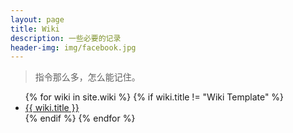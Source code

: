 ```yaml
---
layout: page
title: Wiki
description: 一些必要的记录
header-img: img/facebook.jpg
---
```


> 指令那么多，怎么能记住。



<ul class="listing">
{% for wiki in site.wiki %}
{% if wiki.title != "Wiki Template" %}
<li class="listing-item"><a href="{{ site.url }}{{ wiki.url }}">{{ wiki.title }}</a></li>
{% endif %}
{% endfor %}
</ul>
